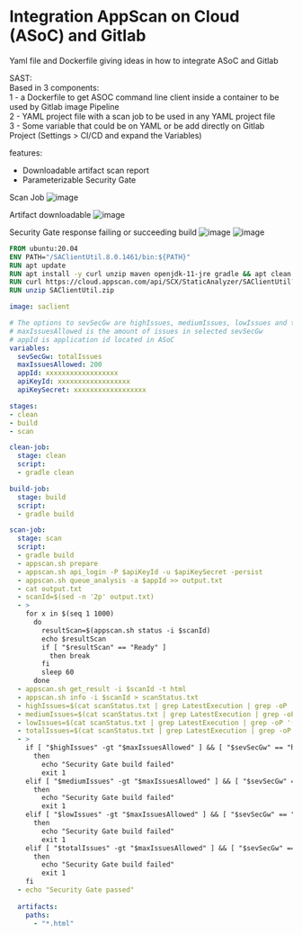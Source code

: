 # Integration AppScan on Cloud (ASoC) and Gitlab
Yaml file and Dockerfile giving ideas in how to integrate ASoC and Gitlab

SAST:<br>
Based in 3 components:<br>
1 - a Dockerfile to get ASOC command line client inside a container to be used by Gitlab image Pipeline<br>
2 - YAML project file with a scan job to be used in any YAML project file <br>
3 - Some variable that could be on YAML or be add directly on Gitlab Project (Settings > CI/CD and expand the Variables)<br>

features:
- Downloadable artifact scan report
- Parameterizable Security Gate

Scan Job
![image](https://user-images.githubusercontent.com/69405400/144601178-9bc8c675-a2dd-44c4-a312-908800be1472.png)

Artifact downloadable
![image](https://user-images.githubusercontent.com/69405400/144601700-40bfa642-a776-4e4f-ba05-e96f4324ef19.png)

Security Gate response failing or succeeding build
![image](https://user-images.githubusercontent.com/69405400/144601954-ae41e5ea-a9fa-464b-b931-36cd0887723b.png)
![image](https://user-images.githubusercontent.com/69405400/144602140-3e4320f3-a86c-44a1-93ed-5ad7f5fa3348.png)


````dockerfile
FROM ubuntu:20.04
ENV PATH="/SAClientUtil.8.0.1461/bin:${PATH}"
RUN apt update
RUN apt install -y curl unzip maven openjdk-11-jre gradle && apt clean
RUN curl https://cloud.appscan.com/api/SCX/StaticAnalyzer/SAClientUtil?os=linux > SAClientUtil.zip
RUN unzip SAClientUtil.zip
````

````yaml
image: saclient

# The options to sevSecGw are highIssues, mediumIssues, lowIssues and totalIssues
# maxIssuesAllowed is the amount of issues in selected sevSecGw
# appId is application id located in ASoC 
variables:
  sevSecGw: totalIssues
  maxIssuesAllowed: 200
  appId: xxxxxxxxxxxxxxxxxx
  apiKeyId: xxxxxxxxxxxxxxxxxx
  apiKeySecret: xxxxxxxxxxxxxxxxxx

stages:
- clean
- build
- scan

clean-job:
  stage: clean
  script:
  - gradle clean

build-job:
  stage: build
  script:
  - gradle build

scan-job:
  stage: scan
  script:
  - gradle build
  - appscan.sh prepare
  - appscan.sh api_login -P $apiKeyId -u $apiKeySecret -persist
  - appscan.sh queue_analysis -a $appId >> output.txt
  - cat output.txt
  - scanId=$(sed -n '2p' output.txt)
  - >
    for x in $(seq 1 1000)
      do
        resultScan=$(appscan.sh status -i $scanId)
        echo $resultScan 
        if [ "$resultScan" == "Ready" ]
          then break 
        fi
        sleep 60
      done
  - appscan.sh get_result -i $scanId -t html
  - appscan.sh info -i $scanId > scanStatus.txt
  - highIssues=$(cat scanStatus.txt | grep LatestExecution | grep -oP '(?<="NHighIssues":)[^,]*')
  - mediumIssues=$(cat scanStatus.txt | grep LatestExecution | grep -oP '(?<="NMediumIssues":)[^,]*')
  - lowIssues=$(cat scanStatus.txt | grep LatestExecution | grep -oP '(?<="NLowIssues":)[^,]*')
  - totalIssues=$(cat scanStatus.txt | grep LatestExecution | grep -oP '(?<="NIssuesFound":)[^,]*')
  - >
    if [ "$highIssues" -gt "$maxIssuesAllowed" ] && [ "$sevSecGw" == "highIssues" ]
      then
        echo "Security Gate build failed"
        exit 1
    elif [ "$mediumIssues" -gt "$maxIssuesAllowed" ] && [ "$sevSecGw" == "mediumIssues" ]
      then
        echo "Security Gate build failed"
        exit 1
    elif [ "$lowIssues" -gt "$maxIssuesAllowed" ] && [ "$sevSecGw" == "lowIssues" ]
      then
        echo "Security Gate build failed"
        exit 1
    elif [ "$totalIssues" -gt "$maxIssuesAllowed" ] && [ "$sevSecGw" == "totalIssues" ]
      then
        echo "Security Gate build failed"
        exit 1
    fi
  - echo "Security Gate passed"
  
  artifacts:
    paths:
      - "*.html"
````
